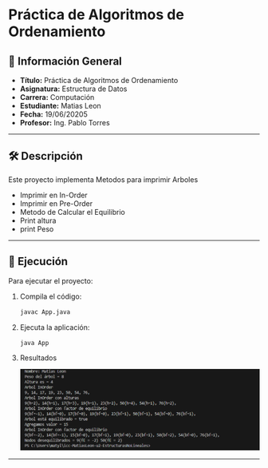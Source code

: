 # Práctica de Algoritmos de Ordenamiento

## 📌 Información General

- **Título:** Práctica de Algoritmos de Ordenamiento
- **Asignatura:** Estructura de Datos
- **Carrera:** Computación
- **Estudiante:** Matias Leon
- **Fecha:** 19/06/20205
- **Profesor:** Ing. Pablo Torres

---

## 🛠️ Descripción

Este proyecto implementa Metodos para imprimir Arboles
- Imprimir en In-Order
- Imprimir en Pre-Order
- Metodo de Calcular el Equilibrio
- Print altura
- print Peso

---


## 🚀 Ejecución

Para ejecutar el proyecto:

1. Compila el código:
    ```bash
    javac App.java
    ```
2. Ejecuta la aplicación:
    ```bash
    java App
    ```
    
3. Resultados
   
   ![alt text](<Captura de pantalla 2025-06-19 094158.png>)


---
